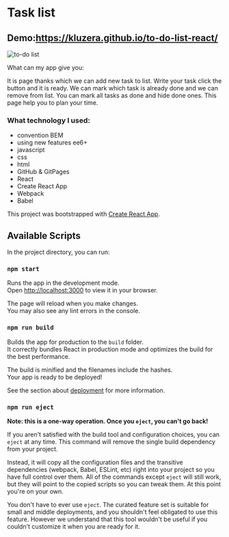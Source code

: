 # Task list

## Demo:https://kluzera.github.io/to-do-list-react/

![to-do list](https://i.postimg.cc/0jcfvwbn/to-do-list.gif)

What can my app give you:

It is page thanks which we can add new task to list.
Write your task click the button and it is ready.
We can mark which task is already done and we can remove from list.
You can mark all tasks as done and hide done ones.
This page help you to plan your time.

### What technology I used:
- convention BEM
- using new features ee6+
- javascript
- css 
- html
- GitHub & GitPages
- React
- Create React App
- Webpack
- Babel

This project was bootstrapped with [Create React App](https://github.com/facebook/create-react-app).

## Available Scripts

In the project directory, you can run:

### `npm start`

Runs the app in the development mode.\
Open [http://localhost:3000](http://localhost:3000) to view it in your browser.

The page will reload when you make changes.\
You may also see any lint errors in the console.

### `npm run build`

Builds the app for production to the `build` folder.\
It correctly bundles React in production mode and optimizes the build for the best performance.

The build is minified and the filenames include the hashes.\
Your app is ready to be deployed!

See the section about [deployment](https://facebook.github.io/create-react-app/docs/deployment) for more information.

### `npm run eject`

**Note: this is a one-way operation. Once you `eject`, you can't go back!**

If you aren't satisfied with the build tool and configuration choices, you can `eject` at any time. This command will remove the single build dependency from your project.

Instead, it will copy all the configuration files and the transitive dependencies (webpack, Babel, ESLint, etc) right into your project so you have full control over them. All of the commands except `eject` will still work, but they will point to the copied scripts so you can tweak them. At this point you're on your own.

You don't have to ever use `eject`. The curated feature set is suitable for small and middle deployments, and you shouldn't feel obligated to use this feature. However we understand that this tool wouldn't be useful if you couldn't customize it when you are ready for it.
